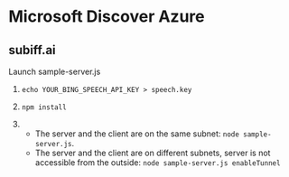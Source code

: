 # Microsoft Discover Azure
## subiff.ai

Launch sample-server.js

1. `echo YOUR_BING_SPEECH_API_KEY > speech.key`

2. `npm install`
 
3.  * The server and the client are on the same subnet:
    `node sample-server.js`.
    * The server and the client are on different subnets, server is not accessible from the outside:
    `node sample-server.js enableTunnel` 
   
